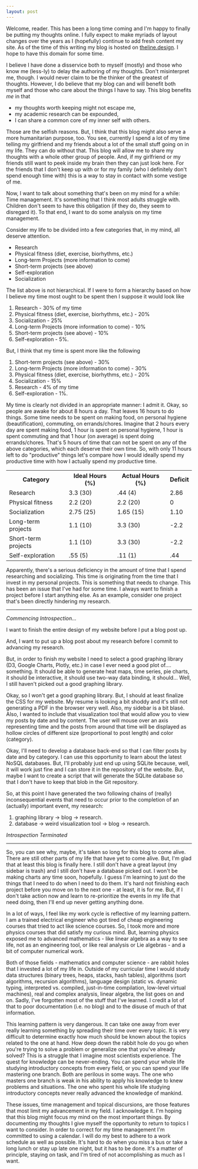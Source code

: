 ```yaml
---
layout: post
---
```


<span class="emphasis-text"> Welcome, reader. </span> This has been a long time
coming and I'm happy to finally be putting my thoughts online. I fully expect to
make myriads of layout changes over the years as I (hopefully) continue to add
fresh content my site. As of the time of this writing my blog is hosted on
[theline.design]( https://theline.design ). I hope to have this domain for some
time.

I believe I have done a disservice both to myself (mostly) and those who know me
(less-ly) to delay the authoring of my thoughts. Don't misinterpret me, though.
I would never claim to be the thinker of the greatest of thoughts.
However, I do believe that my blog can and will benefit both myself and those
who care about the things I have to say. This blog benefits *me* in that
 * my thoughts worth keeping might not escape me,
 * my academic research can be expounded,
 * I can share a common core of my inner self with others.

 Those are the selfish reasons. But, I think that this blog might also serve a
 more humanitarian purpose, too. You see, currently I spend a lot of my time
 telling my girlfriend and my friends about a lot of the small stuff going on in
 my life. They can do without that. This blog will allow me to share my thoughts
 with a whole other group of people. And, if my girlfriend or my friends still
 want to peek inside my brain then they can just look here. For the friends that
 I don't keep up with or for my family (who I definitely don't spend enough time
 with) this is a way to stay in contact with some vestige of me.

 Now, I want to talk about something that's been on my mind for a while: Time
 management. It's something that I think most adults struggle with. Children
 don't seem to have this obligation (if they do, they seem to disregard it). To
 that end, I want to do some analysis on my time management.

 Consider my life to be
 divided into a few categories that, in my mind, all deserve attention.
 * Research
 * Physical fitness (diet, exercise, biorhythms, etc.)
 * Long-term Projects (more information to come)
 * Short-term projects (see above)
 * Self-exploration
 * Socialization

The list above is not hierarchical. If I were to form a hierarchy based on how I
believe my time most ought to be spent then I suppose it would look like
 1. Research - 30% of my time
 1. Physical fitness (diet, exercise, biorhythms, etc.) - 20%
 1. Socialization - 25%
 1. Long-term Projects (more information to come) - 10%
 1. Short-term projects (see above) - 10%
 1. Self-exploration - 5%.

But, I think that my time is spent more like the following
 1. Short-term projects (see above) - 30%
 1. Long-term Projects (more information to come) - 30%
 1. Physical fitness (diet, exercise, biorhythms, etc.) - 20%
 1. Socialization - 15%
 1. Research - 4% of my time
 1. Self-exploration - 1%.

My time is clearly not divided in an appropriate manner: I admit it. Okay, so
people are awake for about 8 hours a day. That leaves 16 hours to do things.
Some time needs to be spent on making food, on personal hygiene
(beautification), commuting, on errands/chores. Imagine that 2 hours every day
are spent making food, 1 hour is spent on personal hygiene, 1 hour is spent
commuting and that 1 hour (on average) is spent doing errands/chores. That's 5
hours of time that can not be spent on any of the above categories, which each
deserve their own time. So, with only 11 hours left to do "productive" things
let's compare how I would ideally spend my productive time with how I actually
spend my productive time.

<table>
   <tr>
      <th> Category </th>
      <th> Ideal Hours (%) </th>
      <th> Actual Hours (%) </th>
      <th> Deficit </th>
   </tr>
   <tr>
      <td>Research</td>
      <td>3.3 (30)</td>
      <td>.44 (4)</td>
      <td>2.86 </td>
   </tr>
   <tr>
      <td>Physical fitness</td>
      <td>2.2 (20)</td>
      <td>2.2 (20)</td>
      <td>0</td>
   </tr>
   <tr>
      <td>Socialization</td>
      <td>2.75 (25)</td>
      <td>1.65 (15)</td>
      <td>1.10</td>
   </tr>
   <tr>
      <td>Long-term projects</td>
      <td>1.1 (10)</td>
      <td>3.3 (30)</td>
      <td>-2.2</td>
   </tr>
   <tr>
      <td>Short-term projects</td>
      <td>1.1 (10)</td>
      <td>3.3 (30)</td>
      <td>-2.2</td>
   </tr>
   <tr>
      <td>Self-exploration</td>
      <td>.55 (5)</td>
      <td>.11 (1)</td>
      <td>.44</td>
   </tr>
</table>

Apparently, there's a serious deficiency in the amount of time that I spend
researching and socializing. This time is originating from the time that I
invest in my personal projects. This is something that needs to change. This has
been an issue that I've had for some time. I always want to finish a project
before I start anything else. As an example, consider one project that's been
directly hindering my research.

---
*Commencing Introspection...*

I want to finish the entire design of my website before I put a blog post up.

And, I want to put up a blog post about my research before I commit to advancing my
research.

But, in order to finish my website I need to select a good graphing library (D3,
Google Charts, Plotly, etc.) in case I ever need a good plot of.... something.
It should be able to generate heat maps, time series, pie charts, it should be
interactive, it should use two-way data binding, it should... Well, I still
haven't picked out a good graphing library.

Okay, so I won't get a good graphing library. But, I should at least finalize the CSS for
my website. My resume is looking a bit shoddy and it's still not generating a
PDF in the browser very well. Also, my sidebar is a bit blas&eacute;. Also, I wanted
to include that visualization tool that would allow you to view my posts by date
and by content. The user will mouse over an axis representing time and the posts from
around that time will be displayed as hollow circles of different size
(proportional to post length) and color (category).

Okay, I'll need to develop a database back-end so that I can filter posts by
date and by category. I can use this opportunity to learn about the latest NoSQL
databases. But, I'll probably just end up using SQLite because, well, it will
work just fine and I can store it in the repository of the website. But, maybe I
want to create a script that will generate the SQLite database so that I don't
have to keep that blob in the Git repository.

So, at this point I have generated the two following chains of (really)
inconsequential events that need to occur prior to the completion of an
(actually) important event, my research:

1. graphing library → blog →
research.
1. database → weird visualization tool → blog →
research.

*Introspection Terminated*

---

So, you can see why, maybe, it's taken so long for this blog to come alive.
There are still other parts of my life that have yet to come alive. But, I'm
glad that at least this blog is finally here. I still don't have a great layout
(my sidebar is trash) and I still don't have a database picked out. I won't be
making charts any time soon, hopefully. I guess I'm learning to just do the
things that I need to do when I need to do them. It's hard not finishing each
project before you move on to the next one - at least, it is for me. But, if I
don't take action now and learn to re-prioritize the events in my life that need
doing, then I'll end up never getting anything done.

In a lot of ways, I feel like my work cycle is reflective of my learning pattern.
I am a trained electrical engineer who got tired of cheap engineering courses
that tried to act like science courses. So, I took more and more physics courses
that did satisfy my curious mind. But, learning physics exposed me to advanced
mathematics - like linear algebra as a way to see life, not as an engineering
tool, or like real analysis or Lie algebras - and a bit of computer numerical
work.

Both of those fields - mathematics and computer science - are rabbit holes
that I invested a lot of my life in. Outside of my curricular time I would study
data structures (binary trees, heaps, stacks, hash tables), algorithms (sort
algorithms, recursion algorithms), language design (static vs. dynamic typing,
interpreted vs. compiled, just-in-time compilation, low-level virtual machines),
real and complex analysis, linear algebra, the list goes on and on. Sadly, I've
forgotten most of the stuff that I've learned. I credit a lot of that to poor
documentation (i.e. no blog) and to the disuse of much of that information.

This learning pattern is very dangerous. It can take one away from ever really
learning something by spreading their time over every topic. It is very
difficult to determine exactly how much should be known about the topics related
to the one at hand. How deep down the rabbit hole do you go when you're trying
to solve a problem or generalize one that you've already solved? This is a
struggle that I imagine most scientists experience. The quest for knowledge can
be never-ending. You can spend your whole life studying introductory concepts
from every field, or you can spend your life mastering one branch. Both are
perilous in some ways. The one who masters one branch is weak in his ability to
apply his knowledge to knew problems and situations. The one who spent his whole
life studying introductory concepts never really advanced the knowledge of
mankind.

These issues, time management and topical discursions, are those features that
most limit my advancement in my field. I acknowledge it. I'm hoping that this
blog might focus my mind on the most important things. By documenting my
thoughts I give myself the opportunity to return to topics I want to consider.
In order to correct for my time management I'm committed to using a calendar. I
will do my best to adhere to a work schedule as well as possible. It's hard to
do when you miss a bus or take a long lunch or stay up late one night, but it
has to be done. It's a matter of principle, staying on task, and I'm tired of
not accomplishing as much as I want.
